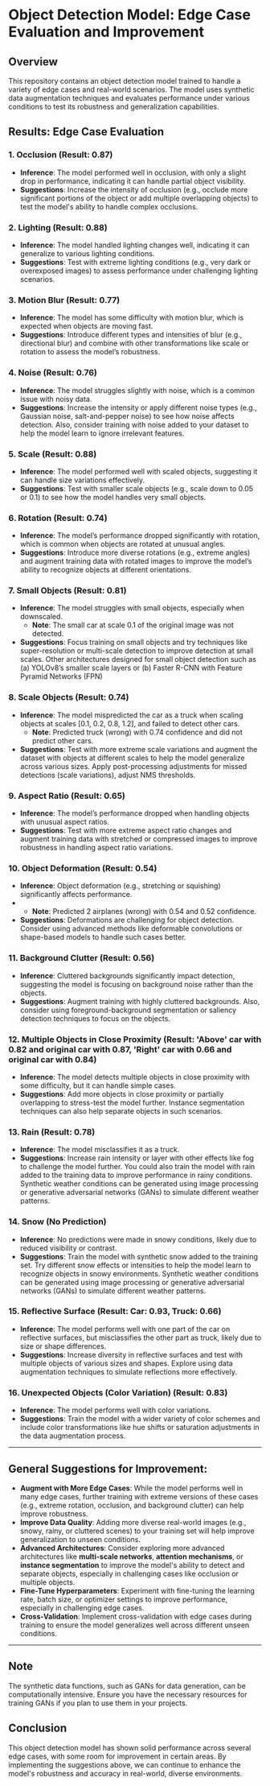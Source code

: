 # Object Detection Model: Edge Case Evaluation and Improvement

## Overview
This repository contains an object detection model trained to handle a variety of edge cases and real-world scenarios. The model uses synthetic data augmentation techniques and evaluates performance under various conditions to test its robustness and generalization capabilities.

## Results: Edge Case Evaluation

### 1. **Occlusion** (Result: 0.87)
- **Inference**: The model performed well in occlusion, with only a slight drop in performance, indicating it can handle partial object visibility.
- **Suggestions**: Increase the intensity of occlusion (e.g., occlude more significant portions of the object or add multiple overlapping objects) to test the model's ability to handle complex occlusions.

### 2. **Lighting** (Result: 0.88)
- **Inference**: The model handled lighting changes well, indicating it can generalize to various lighting conditions.
- **Suggestions**: Test with extreme lighting conditions (e.g., very dark or overexposed images) to assess performance under challenging lighting scenarios.

### 3. **Motion Blur** (Result: 0.77)
- **Inference**: The model has some difficulty with motion blur, which is expected when objects are moving fast.
- **Suggestions**: Introduce different types and intensities of blur (e.g., directional blur) and combine with other transformations like scale or rotation to assess the model’s robustness.

### 4. **Noise** (Result: 0.76)
- **Inference**: The model struggles slightly with noise, which is a common issue with noisy data.
- **Suggestions**: Increase the intensity or apply different noise types (e.g., Gaussian noise, salt-and-pepper noise) to see how noise affects detection. Also, consider training with noise added to your dataset to help the model learn to ignore irrelevant features.

### 5. **Scale** (Result: 0.88)
- **Inference**: The model performed well with scaled objects, suggesting it can handle size variations effectively.
- **Suggestions**: Test with smaller scale objects (e.g., scale down to 0.05 or 0.1) to see how the model handles very small objects.

### 6. **Rotation** (Result: 0.74)
- **Inference**: The model’s performance dropped significantly with rotation, which is common when objects are rotated at unusual angles.
- **Suggestions**: Introduce more diverse rotations (e.g., extreme angles) and augment training data with rotated images to improve the model’s ability to recognize objects at different orientations.

### 7. **Small Objects** (Result: 0.81)
- **Inference**: The model struggles with small objects, especially when downscaled. 
  - **Note**: The small car at scale 0.1 of the original image was not detected.
- **Suggestions**: Focus training on small objects and try techniques like super-resolution or multi-scale detection to improve detection at small scales. Other architectures designed for small object detection such as (a) YOLOv8’s smaller scale layers or (b) Faster R-CNN with Feature Pyramid Networks (FPN)

### 8. **Scale Objects** (Result: 0.74)
- **Inference**: The model mispredicted the car as a truck when scaling objects at scales [0.1, 0.2, 0.8, 1.2], and failed to detect other cars.
  - **Note**: Predicted truck (wrong) with 0.74 confidence and did not predict other cars.
- **Suggestions**: Test with more extreme scale variations and augment the dataset with objects at different scales to help the model generalize across various sizes. Apply post-processing adjustments for missed detections (scale variations), adjust NMS thresholds.

### 9. **Aspect Ratio** (Result: 0.65)
- **Inference**: The model’s performance dropped when handling objects with unusual aspect ratios.
- **Suggestions**: Test with more extreme aspect ratio changes and augment training data with stretched or compressed images to improve robustness in handling aspect ratio variations.

### 10. **Object Deformation** (Result: 0.54)
- **Inference**: Object deformation (e.g., stretching or squishing) significantly affects performance.
- - **Note**: Predicted 2 airplanes (wrong) with 0.54 and 0.52 confidence.
- **Suggestions**: Deformations are challenging for object detection. Consider using advanced methods like deformable convolutions or shape-based models to handle such cases better.

### 11. **Background Clutter** (Result: 0.56)
- **Inference**: Cluttered backgrounds significantly impact detection, suggesting the model is focusing on background noise rather than the objects.
- **Suggestions**: Augment training with highly cluttered backgrounds. Also, consider using foreground-background segmentation or saliency detection techniques to focus on the objects.

### 12. **Multiple Objects in Close Proximity** (Result: 'Above' car with 0.82 and original car with 0.87, 'Right' car with 0.66 and original car with 0.84)
- **Inference**: The model detects multiple objects in close proximity with some difficulty, but it can handle simple cases.
- **Suggestions**: Add more objects in close proximity or partially overlapping to stress-test the model further. Instance segmentation techniques can also help separate objects in such scenarios.

### 13. **Rain** (Result: 0.78)
- **Inference**: The model misclassifies it as a truck.
- **Suggestions**: Increase rain intensity or layer with other effects like fog to challenge the model further. You could also train the model with rain added to the training data to improve performance in rainy conditions. Synthetic weather conditions can be generated using image processing or generative adversarial networks (GANs) to simulate different weather patterns.

### 14. **Snow** (No Prediction)
- **Inference**: No predictions were made in snowy conditions, likely due to reduced visibility or contrast.
- **Suggestions**: Train the model with synthetic snow added to the training set. Try different snow effects or intensities to help the model learn to recognize objects in snowy environments. Synthetic weather conditions can be generated using image processing or generative adversarial networks (GANs) to simulate different weather patterns.

### 15. **Reflective Surface** (Result: Car: 0.93, Truck: 0.66)
- **Inference**: The model performs well with one part of the car on reflective surfaces, but misclassifies the other part as truck, likely due to size or shape differences.
- **Suggestions**: Increase diversity in reflective surfaces and test with multiple objects of various sizes and shapes. Explore using data augmentation techniques to simulate reflections more effectively.

### 16. **Unexpected Objects (Color Variation)** (Result: 0.83)
- **Inference**: The model performs well with color variations.
- **Suggestions**: Train the model with a wider variety of color schemes and include color transformations like hue shifts or saturation adjustments in the data augmentation process.

---

## General Suggestions for Improvement:
- **Augment with More Edge Cases**: While the model performs well in many edge cases, further training with extreme versions of these cases (e.g., extreme rotation, occlusion, and background clutter) can help improve robustness.
- **Improve Data Quality**: Adding more diverse real-world images (e.g., snowy, rainy, or cluttered scenes) to your training set will help improve generalization to unseen conditions.
- **Advanced Architectures**: Consider exploring more advanced architectures like **multi-scale networks**, **attention mechanisms**, or **instance segmentation** to improve the model's ability to detect and separate objects, especially in challenging cases like occlusion or multiple objects.
- **Fine-Tune Hyperparameters**: Experiment with fine-tuning the learning rate, batch size, or optimizer settings to improve performance, especially in challenging edge cases.
- **Cross-Validation**: Implement cross-validation with edge cases during training to ensure the model generalizes well across different unseen conditions.

---
## Note 
The synthetic data functions, such as GANs for data generation, can be computationally intensive. Ensure you have the necessary resources for training GANs if you plan to use them in your projects.

## Conclusion
This object detection model has shown solid performance across several edge cases, with some room for improvement in certain areas. By implementing the suggestions above, we can continue to enhance the model's robustness and accuracy in real-world, diverse environments.

